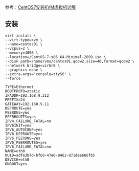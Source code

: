 参考：[CentOS7安装KVM虚拟机详解](https://github.com/jaywcjlove/handbook/blob/master/CentOS/CentOS7%E5%AE%89%E8%A3%85KVM%E8%99%9A%E6%8B%9F%E6%9C%BA%E8%AF%A6%E8%A7%A3.md)

## 安装

```
virt-install \
--virt-type=kvm \
--name=centos01 \
--vcpus=2 \
--memory=4096 \
--location=/CentOS-7-x86_64-Minimal-2009.iso \
--disk path=/home/vms/centos01.qcow2,size=40,format=qcow2 \
--network bridge=virbr0 \
--graphics none \
--extra-args='console=ttyS0' \
--force
```


```$xslt
TYPE=Ethernet
BOOTPROTO=static
IPADDR=192.168.9.212
PREFIX=24
GATEWAY=192.168.9.11
DEFROUTE=yes
PEERDNS=yes
PEERROUTES=yes
IPV4_FAILURE_FATAL=no
IPV6INIT=yes
IPV6_AUTOCONF=yes
IPV6_DEFROUTE=yes
IPV6_PEERDNS=yes
IPV6_PEERROUTES=yes
IPV6_FAILURE_FATAL=no
NAME=eth0
UUID=adfa3b7d-bf60-47e6-8482-871dee686fb5
DEVICE=eth0
ONBOOT=yes
```